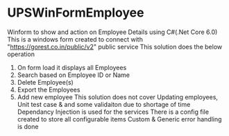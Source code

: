 # UPSWinFormEmployee
Winform to show and action on Employee Details using C#(.Net Core 6.0)
This is a windows form created to connect with "https://gorest.co.in/public/v2" public service
This solution does the below operation
  1. On form load it displays all Employees
  2. Search based on Employee ID or Name
  3. Delete Employee(s)
  4. Export the Employees 
  5. Add new employee
This solution does not cover Updating employees, Unit test case & and some validaiton due to shortage of time
Dependancy Injection is used for the services
There is a config file created to store all configurable items
Custom & Generic error handling is done
